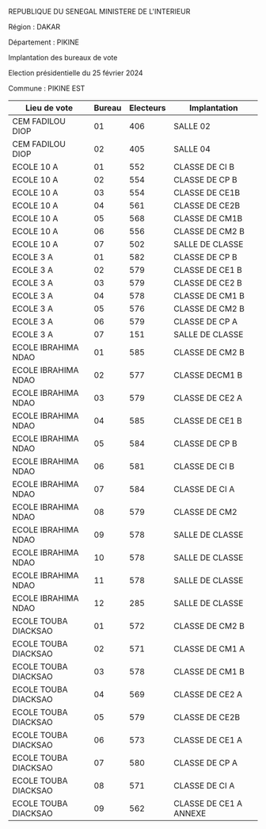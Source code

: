 REPUBLIQUE DU SENEGAL MINISTERE DE L'INTERIEUR

Région : DAKAR

Département : PIKINE

Implantation des bureaux de vote

Election présidentielle du 25 février 2024

Commune : PIKINE EST

| Lieu de vote | Bureau | Electeurs | Implantation |
| - | - | - | - |
| CEM FADILOU DIOP | 01 | 406 | SALLE 02 |
| CEM FADILOU DIOP | 02 | 405 | SALLE 04 |
| ECOLE 10 A | 01 | 552 | CLASSE DE CI B |
| ECOLE 10 A | 02 | 554 | CLASSE DE CP B |
| ECOLE 10 A | 03 | 554 | CLASSE DE CE1B |
| ECOLE 10 A | 04 | 561 | CLASSE DE CE2B |
| ECOLE 10 A | 05 | 568 | CLASSE DE CM1B |
| ECOLE 10 A | 06 | 556 | CLASSE DE CM2 B |
| ECOLE 10 A | 07 | 502 | SALLE DE CLASSE |
| ECOLE 3 A | 01 | 582 | CLASSE DE CP B |
| ECOLE 3 A | 02 | 579 | CLASSE DE CE1 B |
| ECOLE 3 A | 03 | 579 | CLASSE DE CE2 B |
| ECOLE 3 A | 04 | 578 | CLASSE DE CM1 B |
| ECOLE 3 A | 05 | 576 | CLASSE DE CM2 B |
| ECOLE 3 A | 06 | 579 | CLASSE DE CP A |
| ECOLE 3 A | 07 | 151 | SALLE DE CLASSE |
| ECOLE IBRAHIMA NDAO | 01 | 585 | CLASSE DE CM2 B |
| ECOLE IBRAHIMA NDAO | 02 | 577 | CLASSE DECM1 B |
| ECOLE IBRAHIMA NDAO | 03 | 579 | CLASSE DE CE2 A |
| ECOLE IBRAHIMA NDAO | 04 | 585 | CLASSE DE CE1 B |
| ECOLE IBRAHIMA NDAO | 05 | 584 | CLASSE DE CP B |
| ECOLE IBRAHIMA NDAO | 06 | 581 | CLASSE DE CI B |
| ECOLE IBRAHIMA NDAO | 07 | 584 | CLASSE DE CI A |
| ECOLE IBRAHIMA NDAO | 08 | 579 | CLASSE DE CM2 |
| ECOLE IBRAHIMA NDAO | 09 | 578 | SALLE DE CLASSE |
| ECOLE IBRAHIMA NDAO | 10 | 578 | SALLE DE CLASSE |
| ECOLE IBRAHIMA NDAO | 11 | 578 | SALLE DE CLASSE |
| ECOLE IBRAHIMA NDAO | 12 | 285 | SALLE DE CLASSE |
| ECOLE TOUBA DIACKSAO | 01 | 572 | CLASSE DE CM2 B |
| ECOLE TOUBA DIACKSAO | 02 | 571 | CLASSE DE CM1 A |
| ECOLE TOUBA DIACKSAO | 03 | 578 | CLASSE DE CM1 B |
| ECOLE TOUBA DIACKSAO | 04 | 569 | CLASSE DE CE2 A |
| ECOLE TOUBA DIACKSAO | 05 | 579 | CLASSE DE CE2B |
| ECOLE TOUBA DIACKSAO | 06 | 573 | CLASSE DE CE1 A |
| ECOLE TOUBA DIACKSAO | 07 | 580 | CLASSE DE CP A |
| ECOLE TOUBA DIACKSAO | 08 | 571 | CLASSE DE CI A |
| ECOLE TOUBA DIACKSAO | 09 | 562 | CLASSE DE CE1 A ANNEXE |

<!-- PageNumber="14/25" -->
